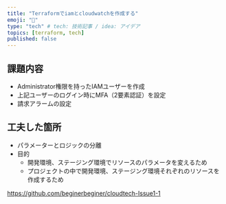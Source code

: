 ```yaml
---
title: "Terraformでiamとcloudwatchを作成する"
emoji: "📝"
type: "tech" # tech: 技術記事 / idea: アイデア
topics: [terraform, tech]
published: false
---
```


## 課題内容

- Administrator権限を持ったIAMユーザーを作成
- 上記ユーザーのログイン時にMFA（2要素認証）を設定
- 請求アラームの設定

## 工夫した箇所

- パラメーターとロジックの分離
- 目的
  - 開発環境、ステージング環境でリソースのパラメータを変えるため
  - プロジェクトの中で開発環境、ステージング環境それぞれのリソースを作成するため

<https://github.com/beginerbeginer/cloudtech-Issue1-1>
